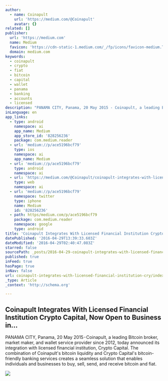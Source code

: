 ```yaml
---
author:
  - name: Coinapult
    url: 'https://medium.com/@Coinapult'
    avatar: {}
related: []
publisher:
  url: 'https://medium.com'
  name: Medium
  favicon: 'https://cdn-static-1.medium.com/_/fp/icons/favicon-medium.TAS6uQ-Y7kcKgi0xjcYHXw.ico'
  domain: medium.com
keywords:
  - coinapult
  - crypto
  - fiat
  - bitcoin
  - capital
  - wallet
  - panama
  - banking
  - accounts
  - licensed
description: "PANAMA CITY, Panama, 20 May 2015 - Coinapult, a leading Bitcoin broker, market maker, and wallet service provider since 2012, today announced its integration with licensed financial institution, Crypto Capital. The combination of Coinapult's bitcoin liquidity and Crypto Capital's bitcoin-friendly banking services creates a seamless solution that enables individuals and businesses to buy, sell, send, and receive bitcoin and fiat."
inLanguage: en
app_links:
  - type: android
    namespace: ai
    app_name: Medium
    app_store_id: '828256236'
    package: com.medium.reader
  - url: 'medium://p/ace5196bcf79'
    type: ios
    namespace: ai
    app_name: Medium
  - url: 'medium://p/ace5196bcf79'
    type: android
    namespace: ai
  - url: 'https://medium.com/@Coinapult/coinapult-integrates-with-licensed-financial-institution-crypto-capital-now-open-to-business-in-ace5196bcf79'
    type: web
    namespace: ai
  - url: 'medium://p/ace5196bcf79'
    namespace: twitter
    type: iphone
    name: Medium
    id: '828256236'
  - path: https/medium.com/p/ace5196bcf79
    package: com.medium.reader
    namespace: google
    type: android
title: 'Coinapult Integrates With Licensed Financial Institution Crypto Capital, Now Open to Business in...'
datePublished: '2016-04-29T13:39:33.603Z'
dateModified: '2016-04-29T02:40:47.083Z'
starred: false
sourcePath: _posts/2016-04-29-coinapult-integrates-with-licensed-financial-institution-cry.md
published: true
inFeed: true
hasPage: true
inNav: false
url: coinapult-integrates-with-licensed-financial-institution-cry/index.html
_type: Article
_context: 'http://schema.org'

---
```

<article style=""><h1>Coinapult Integrates With Licensed Financial Institution Crypto Capital, Now Open to Business in...</h1><p>PANAMA CITY, Panama, 20 May 2015 - Coinapult, a leading Bitcoin broker, market maker, and wallet service provider since 2012, today announced its integration with licensed financial institution, Crypto Capital. The combination of Coinapult's bitcoin liquidity and Crypto Capital's bitcoin-friendly banking services creates a seamless solution that enables individuals and businesses to buy, sell, send, and receive bitcoin and fiat.</p><img src="https://cdn-images-1.medium.com/max/800/1*yo5-IYl4f25aIBS2x5Sr6g.jpeg" /></article>